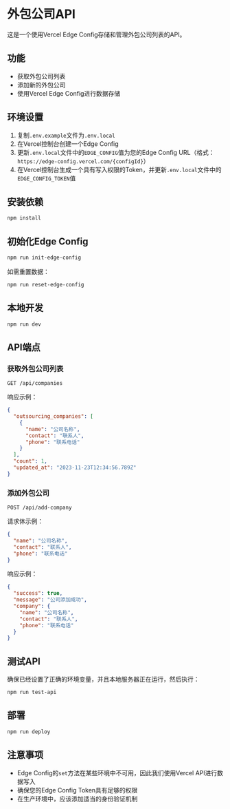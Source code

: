 # 外包公司API

这是一个使用Vercel Edge Config存储和管理外包公司列表的API。

## 功能

- 获取外包公司列表
- 添加新的外包公司
- 使用Vercel Edge Config进行数据存储

## 环境设置

1. 复制`.env.example`文件为`.env.local`
2. 在Vercel控制台创建一个Edge Config
3. 更新`.env.local`文件中的`EDGE_CONFIG`值为您的Edge Config URL（格式：`https://edge-config.vercel.com/{configId}`）
4. 在Vercel控制台生成一个具有写入权限的Token，并更新`.env.local`文件中的`EDGE_CONFIG_TOKEN`值

## 安装依赖

```bash
npm install
```

## 初始化Edge Config

```bash
npm run init-edge-config
```

如需重置数据：

```bash
npm run reset-edge-config
```

## 本地开发

```bash
npm run dev
```

## API端点

### 获取外包公司列表

```
GET /api/companies
```

响应示例：

```json
{
  "outsourcing_companies": [
    {
      "name": "公司名称",
      "contact": "联系人",
      "phone": "联系电话"
    }
  ],
  "count": 1,
  "updated_at": "2023-11-23T12:34:56.789Z"
}
```

### 添加外包公司

```
POST /api/add-company
```

请求体示例：

```json
{
  "name": "公司名称",
  "contact": "联系人",
  "phone": "联系电话"
}
```

响应示例：

```json
{
  "success": true,
  "message": "公司添加成功",
  "company": {
    "name": "公司名称",
    "contact": "联系人",
    "phone": "联系电话"
  }
}
```

## 测试API

确保已经设置了正确的环境变量，并且本地服务器正在运行，然后执行：

```bash
npm run test-api
```

## 部署

```bash
npm run deploy
```

## 注意事项

- Edge Config的`set`方法在某些环境中不可用，因此我们使用Vercel API进行数据写入
- 确保您的Edge Config Token具有足够的权限
- 在生产环境中，应该添加适当的身份验证机制 
